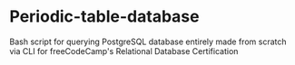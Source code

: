 # Periodic-table-database
Bash script for querying PostgreSQL database entirely made from scratch via CLI for freeCodeCamp's Relational Database Certification
